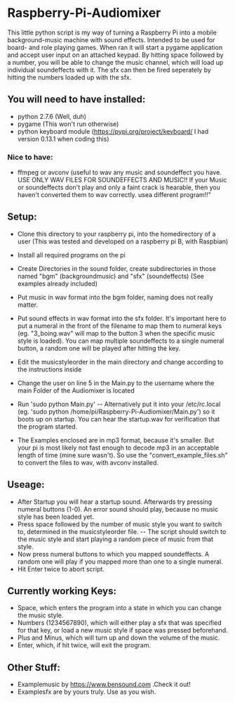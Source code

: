 # Raspberry-Pi-Audiomixer
This little python script is my way of turning a Raspberry Pi into a mobile background-music machine with sound effects.
Intended to be used for board- and role playing games. When ran it will start a pygame application and accept user input on an attached keypad. By hitting space followed by a number, you will be able to change the music channel, which will load up individual soundeffects with it. The sfx can then be fired seperately by hitting the numbers loaded up with the sfx.

## You will need to have installed:
- python 2.7.6 (Well, duh)
- pygame (This won't run otherwise)
- python keyboard module (https://pypi.org/project/keyboard/ I had version 0.13.1 when coding this)

### Nice to have:
- ffmpeg or avconv (useful to wav any music and soundeffect you have. USE ONLY WAV FILES FOR SOUNDEFFECTS AND MUSIC!! If your Music or soundeffects don't play and only a faint crack is hearable, then you haven't converted them to wav correctly. usea different program!!"


## Setup:
- Clone this directory to your raspberry pi, into the homedirectory of a user (This was tested and developed on a raspberry pi B, with Raspbian)
- Install all required programs on the pi
- Create Directories in the sound folder, create subdirectories in those named "bgm" (backgroundmusic) and "sfx" (soundeffects) (See examples already included)
- Put music in wav format into the bgm folder, naming does not really matter. 
- Put sound effects in wav format into the sfx folder. It's important here to put a numeral in the front of the filename to map them to numeral keys (eg. "3_boing.wav" will map to the button 3 when the specific music style is loaded). You can map multiple soundeffects to a single numeral button, a random one will be played after hitting the key.
- Edit the musicstyleorder in the main directory and change according to the instructions inside
- Change the user on line 5 in the Main.py to the username where the main Folder of the Audiomixer is located
- Run 'sudo python Main.py'
-- Alternatively put it into your /etc/rc.local (eg. 'sudo python /home/pi/Raspberry-Pi-Audiomixer/Main.py') so it boots up on startup. You can hear the startup.wav for verification that the program started.

- The Examples enclosed are in mp3 format, because it's smaller. But your pi is most likely not fast enough to decode mp3 in an acceptable length of time (mine sure wasn't). So use the "convert_example_files.sh" to convert the files to wav, with avconv installed.

## Useage:
- After Startup you will hear a startup sound. Afterwards try pressing numeral buttons (1-0). An error sound should play, because no music style has been loaded yet.
- Press space followed by the number of music style you want to switch to, determined in the musicstyleorder file.
-- The script should switch to the music style and start playing a random piece of music from that style.
- Now press numeral buttons to which you mapped soundeffects. A random one will play if you mapped more than one to a single numeral.
- Hit Enter twice to abort script. 

## Currently working Keys:
- Space, which enters the program into a state in which you can change the music style.
- Numbers (1234567890), which will either play a sfx that was specified for that key, or load a new music style if space was pressed beforehand.
- Plus and Minus, which will turn up and down the volume of the music.
- Enter, which, if hit twice, will exit the program.

## Other Stuff:
- Examplemusic by https://www.bensound.com .Check it out!
- Examplesfx are by yours truly. Use as you wish.
